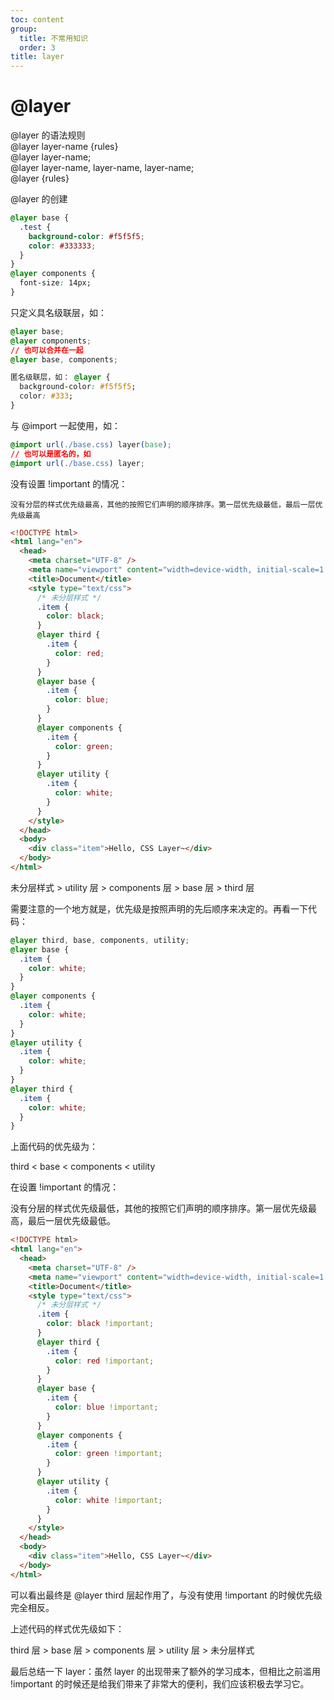 ```yaml
---
toc: content
group:
  title: 不常用知识
  order: 3
title: layer
---
```


# @layer

@layer 的语法规则<br/>
@layer layer-name {rules}<br/>
@layer layer-name;<br/>
@layer layer-name, layer-name, layer-name;<br/>
@layer {rules}<br/>

@layer 的创建<br/>

```css
@layer base {
  .test {
    background-color: #f5f5f5;
    color: #333333;
  }
}
@layer components {
  font-size: 14px;
}
```

只定义具名级联层，如：

```css
@layer base;
@layer components;
// 也可以合并在一起
@layer base, components;

匿名级联层，如： @layer {
  background-color: #f5f5f5;
  color: #333;
}
```

与 @import 一起使用，如：

```css
@import url(./base.css) layer(base);
// 也可以是匿名的，如
@import url(./base.css) layer;
```

没有设置 !important 的情况：<br/>

`没有分层的样式优先级最高，其他的按照它们声明的顺序排序。第一层优先级最低，最后一层优先级最高`

```html
<!DOCTYPE html>
<html lang="en">
  <head>
    <meta charset="UTF-8" />
    <meta name="viewport" content="width=device-width, initial-scale=1.0" />
    <title>Document</title>
    <style type="text/css">
      /* 未分层样式 */
      .item {
        color: black;
      }
      @layer third {
        .item {
          color: red;
        }
      }
      @layer base {
        .item {
          color: blue;
        }
      }
      @layer components {
        .item {
          color: green;
        }
      }
      @layer utility {
        .item {
          color: white;
        }
      }
    </style>
  </head>
  <body>
    <div class="item">Hello, CSS Layer~</div>
  </body>
</html>
```

未分层样式 > utility 层 > components 层 > base 层 > third 层

需要注意的一个地方就是，优先级是按照声明的先后顺序来决定的。再看一下代码：

```css
@layer third, base, components, utility;
@layer base {
  .item {
    color: white;
  }
}
@layer components {
  .item {
    color: white;
  }
}
@layer utility {
  .item {
    color: white;
  }
}
@layer third {
  .item {
    color: white;
  }
}
```

上面代码的优先级为：

third < base < components < utility

在设置 !important 的情况：

没有分层的样式优先级最低，其他的按照它们声明的顺序排序。第一层优先级最高，最后一层优先级最低。

```html
<!DOCTYPE html>
<html lang="en">
  <head>
    <meta charset="UTF-8" />
    <meta name="viewport" content="width=device-width, initial-scale=1.0" />
    <title>Document</title>
    <style type="text/css">
      /* 未分层样式 */
      .item {
        color: black !important;
      }
      @layer third {
        .item {
          color: red !important;
        }
      }
      @layer base {
        .item {
          color: blue !important;
        }
      }
      @layer components {
        .item {
          color: green !important;
        }
      }
      @layer utility {
        .item {
          color: white !important;
        }
      }
    </style>
  </head>
  <body>
    <div class="item">Hello, CSS Layer~</div>
  </body>
</html>
```

可以看出最终是 @layer third 层起作用了，与没有使用 !important 的时候优先级完全相反。

上述代码的样式优先级如下：

third 层 > base 层 > components 层 > utility 层 > 未分层样式

最后总结一下 layer：虽然 layer 的出现带来了额外的学习成本，但相比之前滥用 !important 的时候还是给我们带来了非常大的便利，我们应该积极去学习它。

